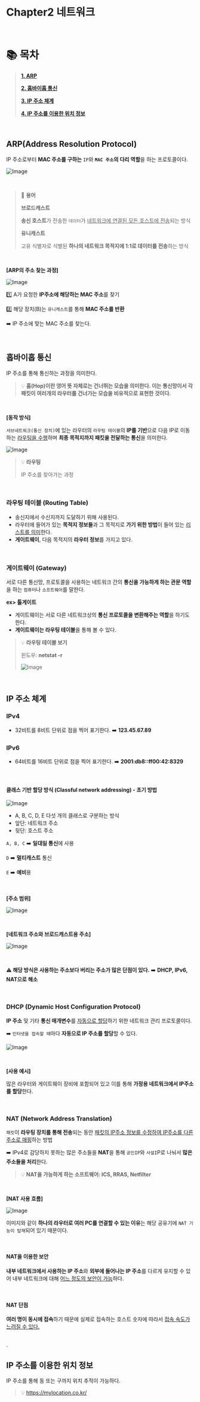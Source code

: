 # Chapter2 네트워크

<br>

# 📚 목차

> **[1. ARP](#arpaddress-resolution-protocol)**
>
> **[2. 홉바이홉 통신](#홉바이홉-통신)**
> 
> **[3. IP 주소 체계](#ip-주소-체계)**
> 
> **[4. IP 주소를 이용한 위치 정보](#ip-주소를-이용한-위치-정보)**


<br>

## ARP(Address Resolution Protocol)

IP 주소로부터 **MAC 주소를 구하는** `IP`와 **`MAC 주소`의 다리 역할**을 하는 프로토콜이다. 

![Image](https://github.com/user-attachments/assets/b09870e3-5cbb-4f67-9d1c-62aa240f2359)

<br>

> 📕 **용어**
> 
> **브로드캐스트**
> 
> **송신 호스트**가 전송한 `데이터`가 <ins>네트워크에 연결된 모든 호스트에 전송</ins>되는 방식
> 
> **유니캐스트**
> 
> 고유 식별자로 식별된 **하나의 네트워크 목적지에 1:1로 데이터를 전송**하는 방식

<br>

**[ARP의 주소 찾는 과정]**

![Image](https://github.com/user-attachments/assets/281e2b5c-ccb6-4bf5-b285-2b7adcc2a600)

1️⃣ A가 요청한 **IP주소에 해당하는 MAC 주소**를 찾기

2️⃣ 해당 장치(B)는 `유니캐스트`를 통해 **MAC 주소를 반환**

➡️ IP 주소에 맞는 MAC 주소를 찾는다. 


<br>

## 홉바이홉 통신

IP 주소를 통해 통신하는 과정을 의미한다. 

> 💡 **홉(Hop)이란 영어 뜻 자체로는 건너뛰는 모습을 의미한다. 
> 이는 통신망이서 각 패킷이 여러개의 라우터를 건너가는 모습을 비유적으로 표현한 것이다.** 


<br>

**[동작 방식]**

`서브네트워크(통신 장치)`에 있는 라우터의 `라우팅 테이블`의 **IP를 기반**으로 다음 IP로 이동하는 <ins>라우팅을 수행</ins>하며 **최종 목적지까지 패킷을 전달하는 통신**을 의미한다. 

![Image](https://github.com/user-attachments/assets/99ef0fae-ca20-4da1-bfea-130793791d05)

> 💡 **라우팅**
> 
> IP 주소를 찾아가는 과정


<br>

### 라우팅 테이블 (Routing Table)

- 송신지에서 수신지까지 도달하기 위해 사용된다. 
- 라우터에 들어가 있는 **목적지 정보들**과 그 목적지로 **가기 위한 방법**이 들어 있는 <ins>리스트를 의미</ins>한다. 
- **게이트웨이**, 다음 목적지의 **라우터 정보**를 가지고 있다. 


<br>

### 게이트웨이 (Gateway)

서로 다른 통신망, 프로토콜을 사용하는 네트워크 간의 **통신을 가능하게 하는 관문 역할**을 하는 `컴퓨터`나 `소프트웨어`를 말한다. 

**ex> 톨게이트**

- 게이트웨이는 서로 다른 네트워크상의 **통신 프로토콜을 변환해주는 역할**을 하기도 한다. 
- **게이트웨이는 라우팅 테이블**을 통해 볼 수 있다.

> 💡 **라우팅 테이블 보기**
> 
> 윈도우: **netstat -r**
> 
> ![Image](https://github.com/user-attachments/assets/e5c6c5dc-a740-4794-b71a-6b7e92c9066c)


<br>

## IP 주소 체계

### IPv4

- 32비트를 8비트 단위로 점을 찍어 표기한다. ➡️ **123.45.67.89**



### IPv6 

- 64비트를 16비트 단위로 점을 찍어 표기한다. ➡️ **2001:db8::ff00:42:8329**

<br>

#### 클래스 기반 할당 방식 (Classful network addressing) - 초기 방법

![Image](https://github.com/user-attachments/assets/0810252a-13b0-44ee-9fcc-c80d866c87ef)

- A, B, C, D, E 다섯 개의 클래스로 구분하는 방식
- 앞단:  네트워크 주소
- 뒷단: 호스트 주소


`A, B, C` ➡️ **일대일 통신**에 사용

`D` ➡️ **멀티캐스트** 통신

`E` ➡️ **예비**용


<br>

**[주소 범위]**

![Image](https://github.com/user-attachments/assets/f6be36bb-6b39-4e76-87e0-db801496ff8c)

<br>

**[네트워크 주소와 브로드캐스트용 주소]**

![Image](https://github.com/user-attachments/assets/3451fd8f-eff8-4a1f-ae28-96d12f465eff)

<br>

**⚠️ 해당 방식은 사용하는 주소보다 버리는 주소가 많은 단점이 있다.**  ➡️ **DHCP, IPv6, NAT으로 해소**

<br>

### DHCP (Dynamic Host Configuration Protocol)

**IP 주소** 및 기타 **통신 매개변수**를 <ins>자동으로 할당</ins>하기 위한 네트워크 관리 프로토콜이다. 

➡️ `인터넷을 접속할 때`마다 **자동으로 IP 주소를 할당**할 수 있다. 

![Image](https://github.com/user-attachments/assets/241a18e8-df1d-41cd-9769-5e095a9effa9)

<br>

**[사용 예시]**

많은 라우터와 게이트웨이 장비에 포함되어 있고 이를 통해 **가정용 네트워크에서 IP주소를 할당**한다. 



<br>

### NAT (Network Address Translation)

`패킷`이 **라우팅 장치를 통해 전송**되는 동안 <ins>패킷의 IP주소 정보를 수정하여 IP주소를 다른 주소로 매핑</ins>하는 방법

➡️ IPv4로 감당하지 못하는 많은 주소들을 **NAT**을 통해 `공인IP`와 `사설I`P로 나눠서 **많은 주소들을 처리**한다. 

> 💡 **NAT을 가능하게 하는 소프트웨어: ICS, RRAS, Netfilter**


<br>

**[NAT 사용 흐름]**

![Image](https://github.com/user-attachments/assets/bc4a2fd5-bf0e-4840-933b-3dff9dac629c)

이미지와 같이 **하나의 라우터로 여러 PC를 연결할 수 있는 이유**는 해당 공유기에 `NAT 기능이 탑재`되어 있기 때문이다. 

<br>

#### NAT을 이용한 보안 

**내부 네트워크에서 사용하는 IP 주소**와 **외부에 들어나는 IP 주소**를 다르게 유지할 수 있어 내부 네트워크에 대해 <ins>어느 정도의 보안이 가능</ins>하다.  

<br>

#### NAT 단점

**여러 명이 동시에 접속**하기 때문에 실제로 접속하는 호스트 숫자에 따라서 <ins>접속 속도가 느려질 수 있다. 

<br>.

## IP 주소를 이용한 위치 정보

IP 주소를 통해 동 또는 구까지 위치 추적이 가능하다. 

> 💡 https://mylocation.co.kr/